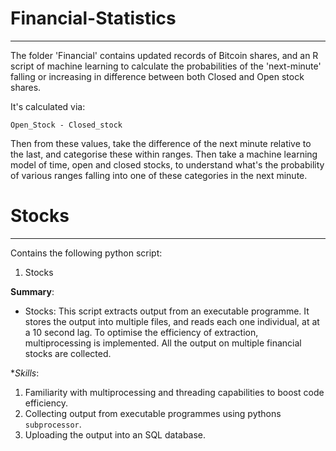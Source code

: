 # Financial-Statistics
----
The folder 'Financial' contains updated records of Bitcoin shares, and an R script of machine learning to calculate the probabilities of the 'next-minute' falling or increasing in difference between both Closed and Open stock shares. 

It's calculated via:

```
Open_Stock - Closed_stock
```

Then from these values, take the difference of the next minute relative to the last, and categorise these within ranges. Then take a machine learning model of time, open and closed stocks, to understand what's the probability of various ranges falling into one of these categories in the next minute.

# Stocks
----

Contains the following python script:
1. Stocks

**Summary**:
- Stocks: This script extracts output from an executable programme. It stores the output into multiple files, and reads each one individual, at at a 10 second lag. To optimise the efficiency of extraction, multiprocessing is implemented. All the output on multiple financial stocks are collected.

**Skills*:
1. Familiarity with multiprocessing and threading capabilities to boost code efficiency.
2. Collecting output from executable programmes using pythons `subprocessor`.
3. Uploading the output into an SQL database.
